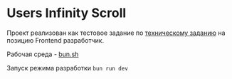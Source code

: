 # Users Infinity Scroll

Проект реализован как тестовое задание по [техническому заданию](https://docs.google.com/document/d/1ncWiBovSCgkC3VlIk2iU3fFqsoAuVjbiqiQ1LNpDUXs/edit) на позицию Frontend разработчик.

Рабочая среда - [bun.sh](https://bun.sh/)

Запуск режима разработки `bun run dev`